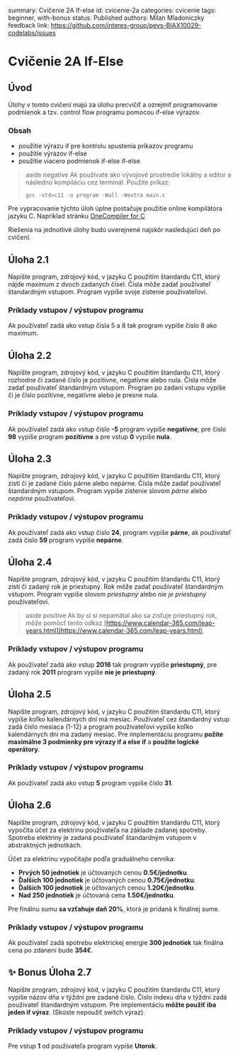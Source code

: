 summary: Cvičenie 2A If-else
id: cvicenie-2a
categories: cvicenie
tags: beginner, with-bonus
status: Published
authors: Milan Mladoniczky
feedback link: https://github.com/interes-group/pevs-BIAX10029-codelabs/issues

# Cvičenie 2A If-Else

<!-- ------------------------ -->
## Úvod

Úlohy v tomto cvičení majú za úlohu precvičiť a ozrejmiť programovanie podmienok a tzv. control flow programu pomocou if-else
výrazov.

### Obsah
- použitie výrazu if pre kontrolu spustenia príkazov programu
- použitie výrazov if-else
- použitie viacero podmienok if-else if-else

> aside negative
> Ak používate ako vývojové prostredie lokálny a editor a následnú kompiláciu cez terminál. Použite príkaz:
> ```shell
> gcc -std=c11 -o program -Wall -Wextra main.c
> ```

Pre vypracovanie týchto úloh úplne postačuje použitie online kompilátora jazyku C. Napríklad stránku [OneCompiler for C](https://onecompiler.com/c)

Riešenia na jednotlivé úlohy budú uverejnené najskôr nasledujúci deň po cvičení.

<!-- ------------------------ -->
## Úloha 2.1

Napíšte program, zdrojový kód, v jazyku C použitím štandardu C11, ktorý nájde maximum z dvoch zadaných čísel.
Čísla môže zadať používateľ štandardným vstupom. Program vypíše svoje zistenie používateľovi. 

### Príklady vstupov / výstupov programu

Ak používateľ zadá ako vstup čísla 5 a 8 tak program vypíše číslo 8 ako maximum.

<!-- ------------------------ -->
## Úloha 2.2

Napíšte program, zdrojový kód, v jazyku C použitím štandardu C11, ktorý rozhodne či zadané číslo je pozitívne, negatívne alebo nula.
Čísla môže zadať používateľ štandardným vstupom. Program po zadaní vstupu vypíše či je číslo pozitívne, negatívne alebo je presne nula.

### Príklady vstupov / výstupov programu

Ak používateľ zadá ako vstup číslo **-5** program vypíše **negatívne**, pre číslo **98** vypíše program **pozitívne** a pre vstup **0** vypíše **nula**.

<!-- ------------------------ -->
## Úloha 2.3

Napíšte program, zdrojový kód, v jazyku C použitím štandardu C11, ktorý zistí či je zadané číslo párne alebo nepárne.
Čísla môže zadať používateľ štandardným vstupom. Program vypíše zistenie slovom _párne_ alebo _nepárne_ používateľovi.

### Príklady vstupov / výstupov programu

Ak používateľ zadá ako vstup číslo **24**, program vypíše **párne**, ak používateľ zadá číslo **59** program vypíše **nepárne**.

<!-- ------------------------ -->
## Úloha 2.4

Napíšte program, zdrojový kód, v jazyku C použitím štandardu C11, ktorý zistí či zadaný rok je priestupný.
Rok môže zadať používateľ štandardným vstupom. Program vypíše slovom _priestupný_ alebo _nie je priestupný_ používateľovi.

> aside positive
> Ak by si si nepamätal ako sa zisťuje priestupný rok, môže pomôcť tento odkaz [https://www.calendar-365.com/leap-years.html](https://www.calendar-365.com/leap-years.html).

### Príklady vstupov / výstupov programu

Ak používateľ zadá ako vstup **2016** tak program vypíše **priestupný**, pre zadaný rok **2011** program vypíše **nie je priestupný**.

<!-- ------------------------ -->
## Úloha 2.5

Napíšte program, zdrojový kód, v jazyku C použitím štandardu C11, ktorý vypíše koľko kalendárnych dní má mesiac.
Používateľ cez štandardný vstup zadá číslo mesiaca (1-12) a program používateľovi vypíše koľko kalendárnych dní má zadaný mesiac.
Pre implementáciu programu **požite maximálne 3 podmienky pre výrazy if a else if** a **použite logické operátory**.

### Príklady vstupov / výstupov programu

Ak používateľ zadá ako vstup **5** program vypíše číslo **31**.

<!-- ------------------------ -->
## Úloha 2.6

Napíšte program, zdrojový kód, v jazyku C použitím štandardu C11, ktorý vypočíta účet za elektrinu používateľa 
na základe zadanej spotreby. Spotreba elektriny je zadaná používateľ štandardným vstupom v abstraktných jednotkách.

Účet za elektrinu vypočítajte podľa graduálneho cenníka:

- **Prvých 50 jednotiek** je účtovaných cenou **0.5€/jednotku**.
- **Ďalších 100 jednotiek** je účtovaných cenou **0.75€/jednotku**.
- **Ďalších 100 jednotiek** je účtovaných cenou **1.20€/jednotku**.
- **Nad 250 jednotiek** je účtovaná cena **1.50€/jednotku**.

Pre finálnu sumu **sa vzťahuje daň 20%**, ktorá je pridaná k finálnej sume.

### Príklady vstupov / výstupov programu

Ak používateľ zadá spotrebu elektrickej energie **300 jednotiek** tak finálna cena po zdanení bude **354€**.

<!-- ------------------------ -->
## ✨ Bonus Úloha 2.7

Napíšte program, zdrojový kód, v jazyku C použitím štandardu C11, ktorý vypíše názov dňa v týždni pre zadané číslo.
Číslo indexu dňa v týždni zadá používateľ štandardným vstupom. Pre implementáciu **môžte použiť iba jeden if výraz**. (Skúste nepoužiť switch výraz).

### Príklady vstupov / výstupov programu

Pre vstup **1** od používateľa program vypíše **Utorok**.


